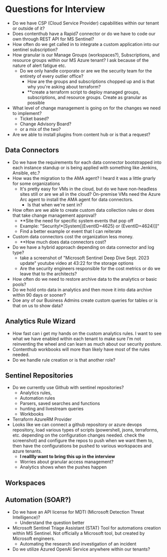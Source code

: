 # Questions for Interview
- Do we have CSP (Cloud Service Provider) capabilities within our tenant or outside of it?
- Does contenthub have a Rapid7 connector or do we have to code our own through REST API for MS Sentinel?
- How often do we get called in to integrate a custom application into our sentinel subscription?
- How granular is our Manage Groups (workspaces?), Subscriptions, and resource groups within our MS Azure tenant? I ask because of the nature of alert fatigue etc.
	- Do we only handle corporate or are we the security team for the entirety of every outlier office?
		- How are the groups and subscriptions chopped up and is that why you're asking about terraform?
		- **create a terraform script to deploy managed groups, subscriptions, and resource groups. Create as granular as possible
- What level of change management is going on for the changes we need to implement? 
	- Ticket based?
	- Change Advisory Board?
	- or a mix of the two?
- Are we able to install plugins from content hub or is that a request?
## Data Connectors
- Do we have the requirements for each data connector bootstrapped into each instance standup or is being applied with something like Jenkins, Ansible, etc.?
- How was the migration to the AMA agent? I heard it was a little gnarly for some organizations
	- It's pretty easy for VMs in the cloud, but do we have non-headless sites still or are we all in the cloud? On-premise VMs need the Azure Arc agent to install the AMA agent for data connectors.
		- Is that when we're sent in?
- How often are we able to create custom data collection rules or does that take change management approval?
	- **Site the need for specific system events that pop off
	- Example: "Security!*[System[(EventID=4625) or (EventID=4624)]]"
	- Find a better example or event that I can reiterate
- Custom data connectors cost the organization less money.
	- **How much does data connectors cost?
- Do we have a hybrid approach depending on data connector and log type?
	- take a screenshot of "Microsoft Sentinel Deep Dive Sept. 2023 update" youtube video at 43:22 for the storage options
	- Are the security engineers responsible for the cost metrics or do we leave that to the architects?
- How often do we need to restore archive data to the analytics or basic pools?
- Do we hold onto data in analytics and then move it into data archive within 90 days or sooner?
- Doe any of our Business Admins create custom queries for tables or is that on us to show data?

## Analytics  Rule Wizard
- How fast can i get my hands on the custom analytics rules. I want to see what we have enabled within each tenant to make sure I'm not reinventing the wheel and can learn as much about our security posture.
- Contenthub workbooks will more than likely have most of the rules needed.
- Do we handle rule creation or is that another role?


## Sentinel Repositories
- Do we currently use Github with sentinel repositories?
	- Analytics rules,
	- Automation rules
	- Parsers, saved searches and functions
	- hunting and livestream queries
	- Workbooks
- Terraform AzureRM Provider
- Looks like we can connect a github repository or azure devops repository, load various types of scripts (powershell, jsons, terraforms, etc. depending on the configuration changes needed. check the screenshot) and configure the repos to push when we want them to, then have the configurations be pushed to various workspaces and azure tenants.
	- **I realllly want to bring this up in the interview**
	- Worries about granular access management?
	- Analytics shows when the pushes happen 
## Workspaces
## Automation (SOAR?)
- Do we have an API license for MDTI (Microsoft Detection Threat Intelligence)?
	- Understand the question better
- Microsoft Sentinel Triage Assistant (STAT) Tool for automations creation within MS Sentinel. Not officially a Microsoft tool, but created by Microsoft engineers.
	- Automating the research and investigation of an incident
- Do we utilize Azured OpenAI Service anywhere within our tenants?

